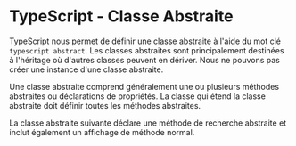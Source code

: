 # TypeScript - Classe Abstraite

TypeScript nous permet de définir une classe abstraite à l'aide du mot clé ```typescript abstract```. Les classes abstraites sont principalement destinées à l'héritage où d'autres classes peuvent en dériver. Nous ne pouvons pas créer une instance d'une classe abstraite.

Une classe abstraite comprend généralement une ou plusieurs méthodes abstraites ou déclarations de propriétés. La classe qui étend la classe abstraite doit définir toutes les méthodes abstraites.

La classe abstraite suivante déclare une méthode de recherche abstraite et inclut également un affichage de méthode normal.
